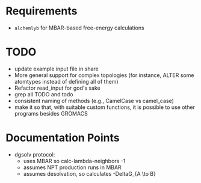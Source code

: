 # Requirements

- ```alchemlyb``` for MBAR-based free-energy calculations

# TODO

- update example input file in share
- More general support for complex topologies (for instance, ALTER some atomtypes instead of defining all of them)
- Refactor read_input for god's sake
- grep all TODO and todo
- consistent naming of methods (e.g., CamelCase vs camel_case)
- make it so that, with suitable custom functions, it is possible to use other programs besides GROMACS

# Documentation Points

- dgsolv protocol:
    - uses MBAR so calc-lambda-neighbors -1
    - assumes NPT production runs in MBAR
    - assumes desolvation, so calculates -DeltaG_{A \to B}
